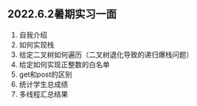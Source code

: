 ## 2022.6.2暑期实习一面

1. 自我介绍
2. 如何实现栈
3. 给定二叉树如何遍历（二叉树退化导致的递归爆栈问题）
4. 给定如何实现正整数的白名单
5. get和post的区别
6. 统计学生总成绩
7. 多线程汇总结果